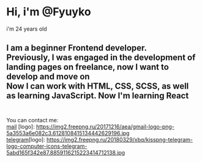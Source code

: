 # Hi, i'm @Fyuyko
i'm 24 years old

I am a beginner Frontend developer. 
<br>
Previously, I was engaged in the development of landing pages on freelance, now I want to develop and move on
<br>
Now I can work with HTML, CSS, SCSS, as well as learning JavaScript. Now I'm learning React
<br>
<br>
---
You can contact me:<br> 
[mail](1epova.aa@gmail.com "gmail") [logo]: https://img2.freepng.ru/20171216/aea/gmail-logo-png-5a3553a6e082c3.6128108415134442629196.jpg <br>
[telegram](https://t.me/fuyuko27 "telegram")[logo]: https://img2.freepng.ru/20180329/xbq/kisspng-telegram-logo-computer-icons-telegram-5abd165f342e87.8859116215223414712138.jpg




